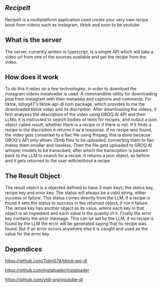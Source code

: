 ## **_RecipeIt_**
RecipeIt is a multiplatform application used create your very own recipe book from videos such as instagram, tiktok and soon to be youtube

## What is the server
The server, currently written in typescript, is a simple API which will take a video url from one of the sources avaliable and get the recipe from the video. 

## How does it work
To do this it relies on a few technologies, in order to download the instagram videos instaloader is used. A commandline utility for downloading post 
from instagram with their metadata and captions and comments. For tiktok, tobyg47's tiktok-api-dl npm package, which provides to me the downloaded tiktok video and its discription. 
After downloading the videos, it first analyzes the description of the video using GROQ AI API and their LLMs, it is instructed to search bodies of texts for recipes,
and output a json object called result, whether there is a recipe or if there is not. If it finds a recipe in the discription it returns it as a response. If no recipe was found,
the video gets converted to a flac file using ffmpeg, this is done because GROQ's APi only allows 25mb files to be uploaded, converting them to flac makes them smaller and loseless.
Then the file gets uploaded to GROQ AI whisper models to be transcibed, after which the transciption is passed back to the LLM to search for a recipe. It returns a json object,
as before and it gets returned to the user with/without a recipe

## The Result Object
The result object is a objected defined to have 3 main keys, the status key, recipe key and error key. The status will always be a valid string, either success or failure.
This status comes directly from the LLM, if a recipe is found it sets the status to success in the returned object, if not it failure. The recipe key has another object as 
its value, where each key in that object is an ingredient and each value is the quantiy of it. Finally the error key contains the error message. This can be set by the LLM,
if no recipe is found by the LLM the error will be generated saying that no recipe was found. But if an error occurs anywhere else it is caught and used as the value for the error key

## Dependices 
https://github.com/TobyG74/tiktok-api-dl

https://github.com/instaloader/instaloader

https://github.com/ytdl-org/youtube-dl
